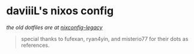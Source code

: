 # daviiiL's nixos config

_the old dotfiles are at [nixconfig-legacy](https://github.com/daviiiL/nixconfig-legacy)_

> special thanks to fufexan, ryan4yin, and misterio77 for their dots as references.

